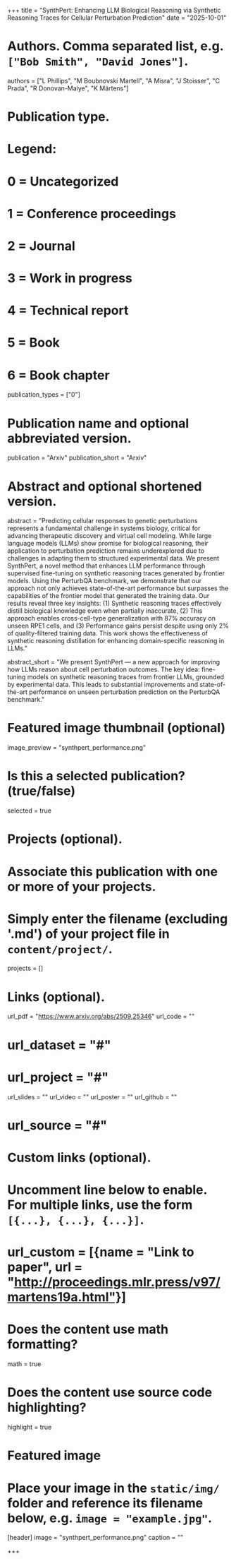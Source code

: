 +++
title = "SynthPert: Enhancing LLM Biological Reasoning via Synthetic Reasoning Traces for Cellular Perturbation Prediction"
date = "2025-10-01"

# Authors. Comma separated list, e.g. `["Bob Smith", "David Jones"]`.
authors = ["L Phillips", "M Boubnovski Martell", "A Misra", "J Stoisser", "C Prada", "R Donovan-Maiye", "K Märtens"]

# Publication type.
# Legend:
# 0 = Uncategorized
# 1 = Conference proceedings
# 2 = Journal
# 3 = Work in progress
# 4 = Technical report
# 5 = Book
# 6 = Book chapter
publication_types = ["0"]

# Publication name and optional abbreviated version.
publication = "Arxiv"
publication_short = "Arxiv"

# Abstract and optional shortened version.
abstract = "Predicting cellular responses to genetic perturbations represents a fundamental challenge in systems biology, critical for advancing therapeutic discovery and virtual cell modeling. While large language models (LLMs) show promise for biological reasoning, their application to perturbation prediction remains underexplored due to challenges in adapting them to structured experimental data. We present SynthPert, a novel method that enhances LLM performance through supervised fine-tuning on synthetic reasoning traces generated by frontier models. Using the PerturbQA benchmark, we demonstrate that our approach not only achieves state-of-the-art performance but surpasses the capabilities of the frontier model that generated the training data. Our results reveal three key insights: (1) Synthetic reasoning traces effectively distill biological knowledge even when partially inaccurate, (2) This approach enables cross-cell-type generalization with 87% accuracy on unseen RPE1 cells, and (3) Performance gains persist despite using only 2% of quality-filtered training data. This work shows the effectiveness of synthetic reasoning distillation for enhancing domain-specific reasoning in LLMs."

abstract_short = "We present SynthPert — a new approach for improving how LLMs reason about cell perturbation outcomes. The key idea: fine-tuning models on synthetic reasoning traces from frontier LLMs, grounded by experimental data. This leads to substantial improvements and state-of-the-art performance on unseen perturbation prediction on the PerturbQA benchmark."

# Featured image thumbnail (optional)
image_preview = "synthpert_performance.png"

# Is this a selected publication? (true/false)
selected = true

# Projects (optional).
#   Associate this publication with one or more of your projects.
#   Simply enter the filename (excluding '.md') of your project file in `content/project/`.
projects = []

# Links (optional).
url_pdf = "https://www.arxiv.org/abs/2509.25346"
url_code = ""
# url_dataset = "#"
# url_project = "#"
url_slides = ""
url_video = ""
url_poster = ""
url_github = ""
# url_source = "#"

# Custom links (optional).
#   Uncomment line below to enable. For multiple links, use the form `[{...}, {...}, {...}]`.
# url_custom = [{name = "Link to paper", url = "http://proceedings.mlr.press/v97/martens19a.html"}]

# Does the content use math formatting?
math = true

# Does the content use source code highlighting?
highlight = true

# Featured image
# Place your image in the `static/img/` folder and reference its filename below, e.g. `image = "example.jpg"`.
[header]
image = "synthpert_performance.png"
caption = ""

+++
